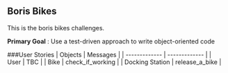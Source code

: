 ## Boris Bikes

This is the boris bikes challenges.

**Primary Goal** : Use a test-driven approach to write object-oriented code

###User Stories
| Objects  | Messages |
| ------------- | ------------- |
| User  | TBC  |
| Bike | check_if_working  |
| Docking Station | release_a_bike  |

